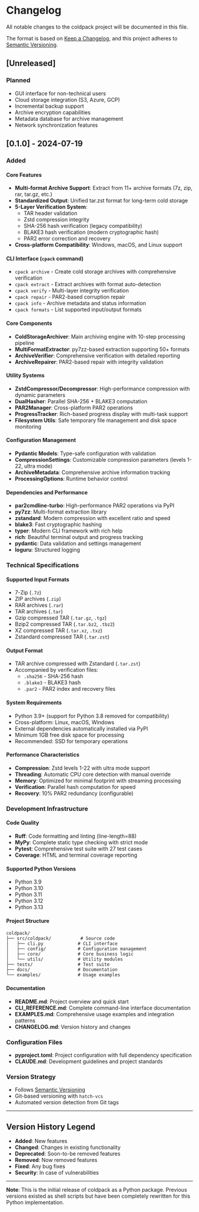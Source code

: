 # Changelog

All notable changes to the coldpack project will be documented in this file.

The format is based on [Keep a Changelog](https://keepachangelog.com/en/1.0.0/),
and this project adheres to [Semantic Versioning](https://semver.org/spec/v2.0.0.html).

## [Unreleased]

### Planned
- GUI interface for non-technical users
- Cloud storage integration (S3, Azure, GCP)
- Incremental backup support
- Archive encryption capabilities
- Metadata database for archive management
- Network synchronization features

## [0.1.0] - 2024-07-19

### Added

#### Core Features
- **Multi-format Archive Support**: Extract from 11+ archive formats (7z, zip, rar, tar.gz, etc.)
- **Standardized Output**: Unified tar.zst format for long-term cold storage
- **5-Layer Verification System**:
  - TAR header validation
  - Zstd compression integrity
  - SHA-256 hash verification (legacy compatibility)
  - BLAKE3 hash verification (modern cryptographic hash)
  - PAR2 error correction and recovery
- **Cross-platform Compatibility**: Windows, macOS, and Linux support

#### CLI Interface (`cpack` command)
- `cpack archive` - Create cold storage archives with comprehensive verification
- `cpack extract` - Extract archives with format auto-detection
- `cpack verify` - Multi-layer integrity verification
- `cpack repair` - PAR2-based corruption repair
- `cpack info` - Archive metadata and status information
- `cpack formats` - List supported input/output formats

#### Core Components
- **ColdStorageArchiver**: Main archiving engine with 10-step processing pipeline
- **MultiFormatExtractor**: py7zz-based extraction supporting 50+ formats
- **ArchiveVerifier**: Comprehensive verification with detailed reporting
- **ArchiveRepairer**: PAR2-based repair with integrity validation

#### Utility Systems
- **ZstdCompressor/Decompressor**: High-performance compression with dynamic parameters
- **DualHasher**: Parallel SHA-256 + BLAKE3 computation
- **PAR2Manager**: Cross-platform PAR2 operations
- **ProgressTracker**: Rich-based progress display with multi-task support
- **Filesystem Utils**: Safe temporary file management and disk space monitoring

#### Configuration Management
- **Pydantic Models**: Type-safe configuration with validation
- **CompressionSettings**: Customizable compression parameters (levels 1-22, ultra mode)
- **ArchiveMetadata**: Comprehensive archive information tracking
- **ProcessingOptions**: Runtime behavior control

#### Dependencies and Performance
- **par2cmdline-turbo**: High-performance PAR2 operations via PyPI
- **py7zz**: Multi-format extraction library
- **zstandard**: Modern compression with excellent ratio and speed
- **blake3**: Fast cryptographic hashing
- **typer**: Modern CLI framework with rich help
- **rich**: Beautiful terminal output and progress tracking
- **pydantic**: Data validation and settings management
- **loguru**: Structured logging

### Technical Specifications

#### Supported Input Formats
- 7-Zip (`.7z`)
- ZIP archives (`.zip`)
- RAR archives (`.rar`)
- TAR archives (`.tar`)
- Gzip compressed TAR (`.tar.gz`, `.tgz`)
- Bzip2 compressed TAR (`.tar.bz2`, `.tbz2`)
- XZ compressed TAR (`.tar.xz`, `.txz`)
- Zstandard compressed TAR (`.tar.zst`)

#### Output Format
- TAR archive compressed with Zstandard (`.tar.zst`)
- Accompanied by verification files:
  - `.sha256` - SHA-256 hash
  - `.blake3` - BLAKE3 hash
  - `.par2` - PAR2 index and recovery files

#### System Requirements
- Python 3.9+ (support for Python 3.8 removed for compatibility)
- Cross-platform: Linux, macOS, Windows
- External dependencies automatically installed via PyPI
- Minimum 1GB free disk space for processing
- Recommended: SSD for temporary operations

#### Performance Characteristics
- **Compression**: Zstd levels 1-22 with ultra mode support
- **Threading**: Automatic CPU core detection with manual override
- **Memory**: Optimized for minimal footprint with streaming processing
- **Verification**: Parallel hash computation for speed
- **Recovery**: 10% PAR2 redundancy (configurable)

### Development Infrastructure

#### Code Quality
- **Ruff**: Code formatting and linting (line-length=88)
- **MyPy**: Complete static type checking with strict mode
- **Pytest**: Comprehensive test suite with 27 test cases
- **Coverage**: HTML and terminal coverage reporting

#### Supported Python Versions
- Python 3.9
- Python 3.10
- Python 3.11
- Python 3.12
- Python 3.13

#### Project Structure
```
coldpack/
├── src/coldpack/           # Source code
│   ├── cli.py             # CLI interface
│   ├── config/            # Configuration management
│   ├── core/              # Core business logic
│   └── utils/             # Utility modules
├── tests/                 # Test suite
├── docs/                  # Documentation
└── examples/              # Usage examples
```

#### Documentation
- **README.md**: Project overview and quick start
- **CLI_REFERENCE.md**: Complete command-line interface documentation
- **EXAMPLES.md**: Comprehensive usage examples and integration patterns
- **CHANGELOG.md**: Version history and changes

### Configuration Files
- **pyproject.toml**: Project configuration with full dependency specification
- **CLAUDE.md**: Development guidelines and project standards

### Version Strategy
- Follows [Semantic Versioning](https://semver.org/)
- Git-based versioning with `hatch-vcs`
- Automated version detection from Git tags

---

## Version History Legend

- **Added**: New features
- **Changed**: Changes in existing functionality
- **Deprecated**: Soon-to-be removed features
- **Removed**: Now removed features
- **Fixed**: Any bug fixes
- **Security**: In case of vulnerabilities

---

**Note**: This is the initial release of coldpack as a Python package. Previous versions existed as shell scripts but have been completely rewritten for this Python implementation.